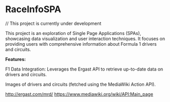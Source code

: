 # RaceInfoSPA

// This project is currently under development

This project is an exploration of Single Page Applications (SPAs), showcasing data visualization and user interaction techniques.
It focuses on providing users with comprehensive information about Formula 1 drivers and circuits.


**Features:**

F1 Data Integration:
Leverages the Ergast API to retrieve up-to-date data on drivers and circuits.

Images of drivers and circuits (fetched using the MediaWiki Action API).



http://ergast.com/mrd/
https://www.mediawiki.org/wiki/API:Main_page
